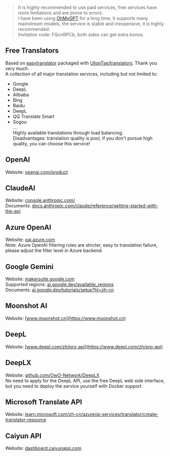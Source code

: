 > It is highly recommended to use paid services, free services have more limitations and are prone to errors.  
> I have been using [OhMyGPT](https://www.ohmygpt.com?aff=FQcnRPCb) for a long time, it supports many mainstream models, the service is stable and inexpensive, it is highly recommended.     
> Invitation code: FQcnRPCb, both sides can get extra bonus.  

## Free Translators
Based on [easytranslator](https://github.com/versun/easytranslator/) packaged with [UlionTse/translators](https://github.com/UlionTse/translators). Thank you very much.   
A collection of all major translation services, including but not limited to:     
- Google   
- DeepL   
- Alibaba   
- Bing   
- Baidu   
- DeepL   
- QQ Translate Smart   
- Sogou   
...   
Highly available translations through load balancing.      
Disadvantages: translation quality is pool, if you don't pursue high quality, you can choose this service!  

## OpenAI
Website: [openai.com/product](https://openai.com/product)  

## ClaudeAI
Website: [console.anthropic.com/](https://console.anthropic.com/)  
Documents: [docs.anthropic.com/claude/reference/getting-started-with-the-api](https://docs.anthropic.com/claude/reference/getting-started-with-the-api)

## Azure OpenAI
Website: [oai.azure.com](https://oai.azure.com)  
Note: Azure OpenAI filtering rules are stricter, easy to translation failure, please adjust the filter level in Azure backend.

## Google Gemini
Website: [makersuite.google.com](https://makersuite.google.com)  
 Supported regions: [ai.google.dev/available_regions](https://ai.google.dev/available_regions)  
Documents: [ai.google.dev/tutorials/setup?hl=zh-cn](https://ai.google.dev/tutorials/setup?hl=zh-cn)  

## Moonshot AI
Website: [www.moonshot.cn](https://www.moonshot.cn)

## DeepL
Website: [www.deepl.com/zh/pro-api](https://www.deepl.com/zh/pro-api)

## DeepLX
Website: [github.com/OwO-Network/DeepLX](https://github.com/OwO-Network/DeepLX)  
No need to apply for the DeepL API, use the free DeepL web side interface, but you need to deploy the service yourself with Docker support.

## Microsoft Translate API
Website: [learn.microsoft.com/zh-cn/azure/ai-services/translator/create-translator-resource](https://learn.microsoft.com/zh-cn/azure/ai-services/translator/create-translator-resource)

## Caiyun API
Website: [dashboard.caiyunapp.com](https://dashboard.caiyunapp.com)
